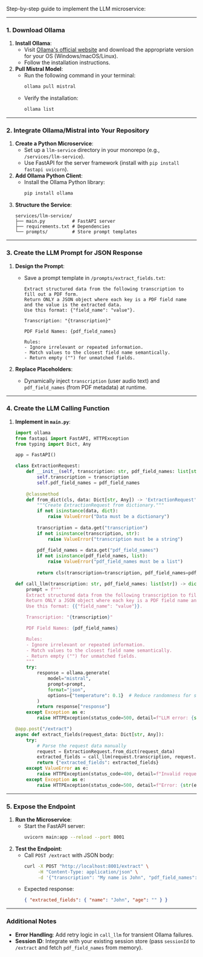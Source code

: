 Step-by-step guide to implement the LLM microservice:

---

### **1. Download Ollama**

1. **Install Ollama**:
   - Visit [Ollama's official website](https://ollama.ai/) and download the appropriate version for your OS (Windows/macOS/Linux).
   - Follow the installation instructions.
2. **Pull Mistral Model**:
   - Run the following command in your terminal:
     ```bash
     ollama pull mistral
     ```
   - Verify the installation:
     ```bash
     ollama list
     ```

---

### **2. Integrate Ollama/Mistral into Your Repository**

1. **Create a Python Microservice**:
   - Set up a `llm-service` directory in your monorepo (e.g., `/services/llm-service`).
   - Use FastAPI for the server framework (install with `pip install fastapi uvicorn`).
2. **Add Ollama Python Client**:
   - Install the Ollama Python library:
     ```bash
     pip install ollama
     ```
3. **Structure the Service**:
   ```
   services/llm-service/
   ├── main.py          # FastAPI server
   ├── requirements.txt # Dependencies
   └── prompts/         # Store prompt templates
   ```

---

### **3. Create the LLM Prompt for JSON Response**

1. **Design the Prompt**:

   - Save a prompt template in `/prompts/extract_fields.txt`:

     ```text
     Extract structured data from the following transcription to fill out a PDF form.
     Return ONLY a JSON object where each key is a PDF field name and the value is the extracted data.
     Use this format: {"field_name": "value"}.

     Transcription: "{transcription}"

     PDF Field Names: {pdf_field_names}

     Rules:
     - Ignore irrelevant or repeated information.
     - Match values to the closest field name semantically.
     - Return empty ("") for unmatched fields.
     ```

2. **Replace Placeholders**:
   - Dynamically inject `transcription` (user audio text) and `pdf_field_names` (from PDF metadata) at runtime.

---

### **4. Create the LLM Calling Function**

1. **Implement in `main.py`**:

   ```python
   import ollama
   from fastapi import FastAPI, HTTPException
   from typing import Dict, Any

   app = FastAPI()

   class ExtractionRequest:
       def __init__(self, transcription: str, pdf_field_names: list[str]):
           self.transcription = transcription
           self.pdf_field_names = pdf_field_names
       
       @classmethod
       def from_dict(cls, data: Dict[str, Any]) -> 'ExtractionRequest':
           """Create ExtractionRequest from dictionary."""
           if not isinstance(data, dict):
               raise ValueError("Data must be a dictionary")
           
           transcription = data.get("transcription")
           if not isinstance(transcription, str):
               raise ValueError("transcription must be a string")
           
           pdf_field_names = data.get("pdf_field_names")
           if not isinstance(pdf_field_names, list):
               raise ValueError("pdf_field_names must be a list")
           
           return cls(transcription=transcription, pdf_field_names=pdf_field_names)

   def call_llm(transcription: str, pdf_field_names: list[str]) -> dict:
       prompt = f"""
       Extract structured data from the following transcription to fill out a PDF form.
       Return ONLY a JSON object where each key is a PDF field name and the value is the extracted data.
       Use this format: {{"field_name": "value"}}.

       Transcription: "{transcription}"

       PDF Field Names: {pdf_field_names}

       Rules:
       - Ignore irrelevant or repeated information.
       - Match values to the closest field name semantically.
       - Return empty ("") for unmatched fields.
       """
       try:
           response = ollama.generate(
               model="mistral",
               prompt=prompt,
               format="json",
               options={"temperature": 0.1}  # Reduce randomness for structured output
           )
           return response["response"]
       except Exception as e:
           raise HTTPException(status_code=500, detail=f"LLM error: {str(e)}")

   @app.post("/extract")
   async def extract_fields(request_data: Dict[str, Any]):
       try:
           # Parse the request data manually
           request = ExtractionRequest.from_dict(request_data)
           extracted_fields = call_llm(request.transcription, request.pdf_field_names)
           return {"extracted_fields": extracted_fields}
       except ValueError as e:
           raise HTTPException(status_code=400, detail=f"Invalid request data: {str(e)}")
       except Exception as e:
           raise HTTPException(status_code=500, detail=f"Error: {str(e)}")
   ```

---

### **5. Expose the Endpoint**

1. **Run the Microservice**:
   - Start the FastAPI server:
     ```bash
     uvicorn main:app --reload --port 8001
     ```
2. **Test the Endpoint**:
   - Call `POST /extract` with JSON body:
     ```bash
     curl -X POST "http://localhost:8001/extract" \
          -H "Content-Type: application/json" \
          -d '{"transcription": "My name is John", "pdf_field_names": ["name", "age"]}'
     ```
   - Expected response:
     ```json
     { "extracted_fields": { "name": "John", "age": "" } }
     ```

---

### **Additional Notes**

- **Error Handling**: Add retry logic in `call_llm` for transient Ollama failures.
- **Session ID**: Integrate with your existing session store (pass `sessionId` to `/extract` and fetch `pdf_field_names` from memory).
